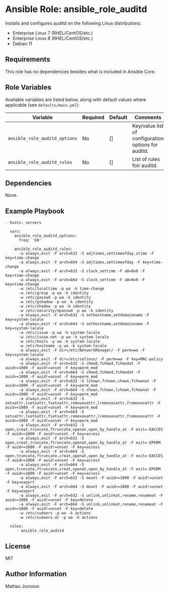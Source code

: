 Ansible Role: ansible_role_auditd
=========

Installs and configures auditd on the following Linux distributions:

<ul>
<li> Enterprise Linux 7 (RHEL/CentOS/etc.)
<li> Enterprise Linux 8 (RHEL/CentOS/etc.)
<li> Debian 11
</ul>

Requirements
------------

This role has no dependencies besides what is included in Ansible Core.

Role Variables
--------------

Available variables are listed below, along with default values where applicable (see `defaults/main.yml`):


| Variable | Required | Default | Comments |
| -------- | -------- | ------- | -------- |
| `ansible_role_auditd_options` | No | [] | Key/value list of configuration options for auditd. |
| `ansible_role_auditd_rules` | No | [] | List of rules foir auditd. |

Dependencies
------------

None.

Example Playbook
----------------

    - hosts: servers

      vars:
        ansible_role_auditd_options:
          freq: '60'

        ansible_role_auditd_rules:
          -a always,exit -F arch=b32 -S adjtimex,settimeofday,stime -F key=time-change
          -a always,exit -F arch=b64 -S adjtimex,settimeofday -F key=time-change
          -a always,exit -F arch=b32 -S clock_settime -F a0=0x0 -F key=time-change
          -a always,exit -F arch=b64 -S clock_settime -F a0=0x0 -F key=time-change
          -w /etc/localtime -p wa -k time-change
          -w /etc/group -p wa -k identity
          -w /etc/passwd -p wa -k identity
          -w /etc/gshadow -p wa -k identity
          -w /etc/shadow -p wa -k identity
          -w /etc/security/opasswd -p wa -k identity
          -a always,exit -F arch=b32 -S sethostname,setdomainname -F key=system-locale
          -a always,exit -F arch=b64 -S sethostname,setdomainname -F key=system-locale
          -w /etc/issue -p wa -k system-locale
          -w /etc/issue.net -p wa -k system-locale
          -w /etc/hosts -p wa -k system-locale
          -w /etc/hostname -p wa -k system-locale
          -a always,exit -F dir=/etc/NetworkManager/ -F perm=wa -F key=system-locale
          -a always,exit -F dir=/etc/selinux/ -F perm=wa -F key=MAC-policy
          -a always,exit -F arch=b32 -S chmod,fchmod,fchmodat -F auid>=1000 -F auid!=unset -F key=perm_mod
          -a always,exit -F arch=b64 -S chmod,fchmod,fchmodat -F auid>=1000 -F auid!=unset -F key=perm_mod
          -a always,exit -F arch=b32 -S lchown,fchown,chown,fchownat -F auid>=1000 -F auid!=unset -F key=perm_mod
          -a always,exit -F arch=b64 -S chown,fchown,lchown,fchownat -F auid>=1000 -F auid!=unset -F key=perm_mod
          -a always,exit -F arch=b32 -S setxattr,lsetxattr,fsetxattr,removexattr,lremovexattr,fremovexattr -F auid>=1000 -F auid!=unset -F key=perm_mod
          -a always,exit -F arch=b64 -S setxattr,lsetxattr,fsetxattr,removexattr,lremovexattr,fremovexattr -F auid>=1000 -F auid!=unset -F key=perm_mod
          -a always,exit -F arch=b32 -S open,creat,truncate,ftruncate,openat,open_by_handle_at -F exit=-EACCES -F auid>=1000 -F auid!=unset -F key=access
          -a always,exit -F arch=b32 -S open,creat,truncate,ftruncate,openat,open_by_handle_at -F exit=-EPERM -F auid>=1000 -F auid!=unset -F key=access
          -a always,exit -F arch=b64 -S open,truncate,ftruncate,creat,openat,open_by_handle_at -F exit=-EACCES -F auid>=1000 -F auid!=unset -F key=access
          -a always,exit -F arch=b64 -S open,truncate,ftruncate,creat,openat,open_by_handle_at -F exit=-EPERM -F auid>=1000 -F auid!=unset -F key=access
          -a always,exit -F arch=b32 -S mount -F auid>=1000 -F auid!=unset -F key=export
          -a always,exit -F arch=b64 -S mount -F auid>=1000 -F auid!=unset -F key=export
          -a always,exit -F arch=b32 -S unlink,unlinkat,rename,renameat -F auid>=1000 -F auid!=unset -F key=delete
          -a always,exit -F arch=b64 -S unlink,unlinkat,rename,renameat -F auid>=1000 -F auid!=unset -F key=delete
          -w /etc/sudoers -p wa -k actions
          -w /etc/sudoers.d/ -p wa -k actions

      roles:
         - ansible_role_auditd

License
-------

MIT

Author Information
------------------

Mattias Jonsson